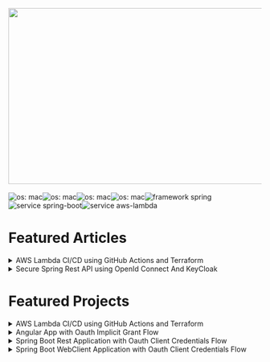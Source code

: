[<img src="https://static.wixstatic.com/media/11062b_275891697b384a67b0e4896921ce3cfd~mv2.jpg/v1/fill/w_663,h_442,al_c,q_90,usm_0.66_1.00_0.01/11062b_275891697b384a67b0e4896921ce3cfd~mv2.webp" width=1000 height=350>](https://www.todaystechnology.org/)

![os: mac](https://img.shields.io/badge/os-mac-success)![os: mac](https://img.shields.io/badge/language-java-success)![os: mac](https://img.shields.io/badge/language-node.js-success)![os: mac](https://img.shields.io/badge/platforms-aws-success)![framework spring](https://img.shields.io/badge/frameworks-spring-success)![service spring-boot](https://img.shields.io/badge/service-spring--boot-success)![service aws-lambda](https://img.shields.io/badge/service-aws--lambda-success)

# Featured Articles
<details>
  <summary>AWS Lambda CI/CD using GitHub Actions and Terraform</summary>
  
  [<img src="https://static.wixstatic.com/media/f9191e_cf391afa64454564b921fe1e38fc2c55~mv2.png/v1/fill/w_663,h_381,al_c,q_90,usm_0.66_1.00_0.01/f9191e_cf391afa64454564b921fe1e38fc2c55~mv2.web">](https://www.todaystechnology.org/post/aws-lambda-development-environment-with-ci-cd-part-1)
</details>

<details>
  <summary>Secure Spring Rest API using OpenId Connect And KeyCloak</summary>
  
  [<img src="https://static.wixstatic.com/media/f9191e_d618ddaf6073447890264c9f94894020~mv2.png/v1/fill/w_663,h_308,al_c,q_90,usm_0.66_1.00_0.01/f9191e_d618ddaf6073447890264c9f94894020~mv2.webp">](https://www.todaystechnology.org/post/secure-spring-rest-api-using-openid-connect-and-keycloak-part-1)
</details>

# Featured Projects
<details>
  <summary>AWS Lambda CI/CD using GitHub Actions and Terraform</summary>
  
![](./Terraform-ci-cd.png)

</details>

<details>
  <summary>Angular App with Oauth Implicit Grant Flow</summary>
  
![](./Angular-Implicit-grant-oauth.png)

</details>

<details>
  <summary>Spring Boot Rest Application with Oauth Client Credentials Flow</summary>
  
![](./Spring-rest-reference.png)

</details>

<details>
  <summary>Spring Boot WebClient Application with Oauth Client Credentials Flow</summary>
  
![](./Spring-web-client.png)

</details>

<!--
**dvchacko/dvchacko** is a ✨ _special_ ✨ repository because its `README.md` (this file) appears on your GitHub profile.

Here are some ideas to get you started:

- 🔭 I’m currently working on ...
- 🌱 I’m currently learning ...
- 👯 I’m looking to collaborate on ...
- 🤔 I’m looking for help with ...
- 💬 Ask me about ...
- 📫 How to reach me: ...
- 😄 Pronouns: ...
- ⚡ Fun fact: ...
-->
